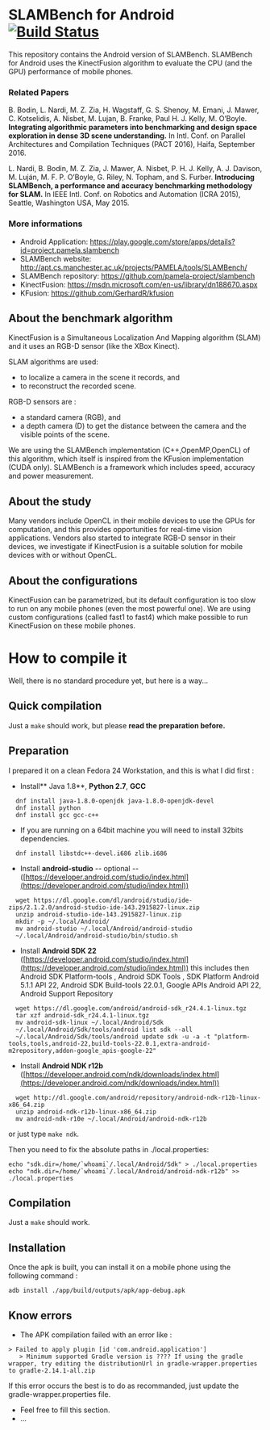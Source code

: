 # SLAMBench for Android  [![Build Status](https://travis-ci.org/bbodin/slambench-android.svg?branch=master)](https://travis-ci.org/bbodin/slambench-android)

This repository contains the Android version of SLAMBench. 
SLAMBench for Android uses the KinectFusion algorithm to evaluate the CPU (and the GPU) performance of mobile phones.

### Related Papers

B. Bodin, L. Nardi, M. Z. Zia, H. Wagstaff, G. S. Shenoy, M. Emani, J. Mawer, C. Kotselidis, A. Nisbet, M. Lujan, B. Franke, Paul H. J. Kelly, M. O’Boyle. **Integrating algorithmic parameters into benchmarking and  design space exploration in dense 3D scene understanding.** In Intl. Conf. on Parallel Architectures and Compilation Techniques (PACT 2016), Haifa, September 2016.

L. Nardi, B. Bodin, M. Z. Zia, J. Mawer, A. Nisbet, P. H. J. Kelly, A. J. Davison, M. Luján, M. F. P. O’Boyle, G. Riley, N. Topham, and S. Furber. **Introducing SLAMBench, a performance and accuracy benchmarking methodology for SLAM.** In IEEE Intl. Conf. on Robotics and Automation (ICRA 2015), Seattle, Washington USA, May 2015.

### More informations
* Android Application: https://play.google.com/store/apps/details?id=project.pamela.slambench
* SLAMBench website: http://apt.cs.manchester.ac.uk/projects/PAMELA/tools/SLAMBench/
* SLAMBench repository: https://github.com/pamela-project/slambench
* KinectFusion: https://msdn.microsoft.com/en-us/library/dn188670.aspx
* KFusion: https://github.com/GerhardR/kfusion

## About the benchmark algorithm

KinectFusion is a Simultaneous Localization And Mapping algorithm (SLAM) and it uses an RGB-D sensor (like the XBox Kinect).

SLAM algorithms are used:

* to localize a camera in the scene it records, and 
* to reconstruct the recorded scene.

RGB-D sensors are :

* a standard camera (RGB), and
* a depth camera (D) to get the distance between the camera and the visible points of the scene.

We are using the SLAMBench implementation (C++,OpenMP,OpenCL) of this algorithm, which itself is inspired from the KFusion implementation (CUDA only).
SLAMBench is a framework which includes speed, accuracy and power measurement. 

## About the study

Many vendors include OpenCL in their mobile devices to use the GPUs for computation, and this provides opportunities for real-time vision applications.
Vendors also started to integrate RGB-D sensor in their devices, we investigate if KinectFusion is a suitable solution for mobile devices with or without OpenCL.

## About the configurations

KinectFusion can be parametrized, but its default configuration is too slow to run on any mobile phones (even the most powerful one).
We are using custom configurations (called fast1 to fast4) which make possible to run KinectFusion on these mobile phones.

# How to compile it

Well, there is no standard procedure yet, but here is a way...

## Quick compilation

Just a ```make``` should work, but please **read the preparation before.**

## Preparation

I prepared it on a clean Fedora 24 Workstation, and this is what I did first :

* Install** Java 1.8**, **Python 2.7**, **GCC**
```
  dnf install java-1.8.0-openjdk java-1.8.0-openjdk-devel 
  dnf install python
  dnf install gcc gcc-c++
```
* If you are running on a 64bit machine you will need to install 32bits dependencies.
```
  dnf install libstdc++-devel.i686 zlib.i686
```
* Install **android-studio** -- optional -- ([https://developer.android.com/studio/index.html](https://developer.android.com/studio/index.html))
```
  wget https://dl.google.com/dl/android/studio/ide-zips/2.1.2.0/android-studio-ide-143.2915827-linux.zip
  unzip android-studio-ide-143.2915827-linux.zip
  mkdir -p ~/.local/Android/
  mv android-studio ~/.local/Android/android-studio
  ~/.local/Android/android-studio/bin/studio.sh
```
* Install **Android SDK 22** ([https://developer.android.com/studio/index.html](https://developer.android.com/studio/index.html))
 this includes then Android SDK Platform-tools , Android SDK Tools , SDK Platform Android 5.1.1 API 22, Android SDK Build-tools 22.0.1, Google APIs Android API 22, Android Support Repository
```
  wget https://dl.google.com/android/android-sdk_r24.4.1-linux.tgz
  tar xzf android-sdk_r24.4.1-linux.tgz
  mv android-sdk-linux ~/.local/Android/Sdk
  ~/.local/Android/Sdk/tools/android list sdk --all
  ~/.local/Android/Sdk/tools/android update sdk -u -a -t "platform-tools,tools,android-22,build-tools-22.0.1,extra-android-m2repository,addon-google_apis-google-22"   
```
* Install **Android NDK r12b** ([https://developer.android.com/ndk/downloads/index.html](https://developer.android.com/ndk/downloads/index.html))

```
  wget http://dl.google.com/android/repository/android-ndk-r12b-linux-x86_64.zip
  unzip android-ndk-r12b-linux-x86_64.zip
  mv android-ndk-r10e ~/.local/Android/android-ndk-r12b
```
or just type ```make ndk```.

Then you need to fix the absolute paths in ./local.properties:
```
echo "sdk.dir=/home/`whoami`/.local/Android/Sdk" > ./local.properties
echo "ndk.dir=/home/`whoami`/.local/Android/android-ndk-r12b" >> ./local.properties
```

## Compilation

Just a ```make``` should work.

## Installation

Once the apk is built, you can install it on a mobile phone using the following command :
```
adb install ./app/build/outputs/apk/app-debug.apk
```


## Know errors

- The APK compilation failed with an error like :
```
> Failed to apply plugin [id 'com.android.application']
   > Minimum supported Gradle version is ???? If using the gradle wrapper, try editing the distributionUrl in gradle-wrapper.properties to gradle-2.14.1-all.zip

```
If this error occurs the best is to do as recommanded, just update the gradle-wrapper.properties file.

- Feel free to fill this section.
- ...